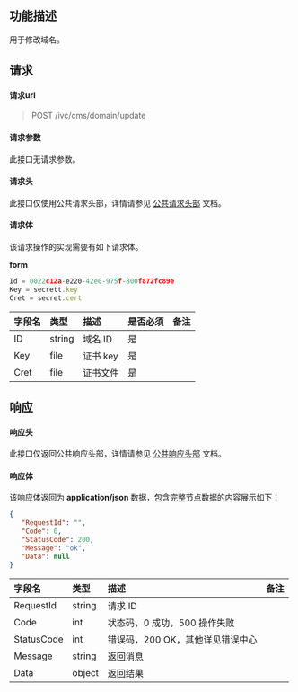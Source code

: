 
## 功能描述

用于修改域名。

## 请求

#### 请求url

> POST /ivc/cms/domain/update

#### 请求参数

此接口无请求参数。

#### 请求头

此接口仅使用公共请求头部，详情请参见 [公共请求头部](https://cloud.tencent.com/document/product/1344/50451) 文档。

#### 请求体

该请求操作的实现需要有如下请求体。

**form**

```js
Id = 0022c12a-e220-42e0-975f-800f872fc89e
Key = secrett.key
Cret = secret.cert
```

| 字段名 | 类型   | 描述     | 是否必须 | 备注 |
| :----- | :----- | :------- | :------- | :--- |
| ID     | string | 域名 ID   | 是       |      |
| Key    | file   | 证书 key  | 是       |      |
| Cret   | file   | 证书文件 | 是       |      |

## 响应

#### 响应头

此接口仅返回公共响应头部，详情请参见 [公共响应头部](https://cloud.tencent.com/document/product/1344/50452) 文档。

#### 响应体

该响应体返回为 **application/json** 数据，包含完整节点数据的内容展示如下：

```json
{
   "RequestId": "",
   "Code": 0,
   "StatusCode": 200,
   "Message": "ok",
   "Data": null
}
```

| 字段名     | 类型   | 描述                             | 备注 |
| :--------- | :----- | :------------------------------- | :--- |
| RequestId  | string | 请求 ID                           |      |
| Code       | int    | 状态码，0 成功，500 操作失败     |      |
| StatusCode | int    | 错误码，200 OK，其他详见错误中心 |      |
| Message    | string | 返回消息                         |      |
| Data       | object | 返回结果                         |      |

